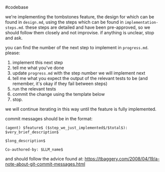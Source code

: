 #codebase 

we're implementing the tombstones feature, the design for which can be found in `design.md`, using the steps which can be found in `implementation-steps.md`. these steps are detailed and have been pre-approved, so we should follow them closely and not improvise. if anything is unclear, stop and ask.

you can find the number of the next step to implement in `progress.md`. please:

1. implement this next step
2. tell me what you've done
3. update `progress.md` with the step number we will implement next
4. tell me what you expect the output of the relevant tests to be (and remember, it's okay if they fail between steps)
5. run the relevant tests
6. commit the change using the template below
7. stop.

we will continue iterating in this way until the feature is fully implemented.

commit messages should be in the format:

```
(agent) $feature$ ($step_we_just_implemented$/$total$): $very_brief_description$

$long_description$

Co-authored-by: $LLM_name$
```

and should follow the advice found at:
<https://tbaggery.com/2008/04/19/a-note-about-git-commit-messages.html>
